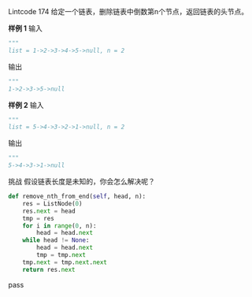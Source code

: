 Lintcode 174
给定一个链表，删除链表中倒数第n个节点，返回链表的头节点。

**样例 1**
输入
```python
"""
list = 1->2->3->4->5->null, n = 2
```
输出
```python
"""
1->2->3->5->null
```

**样例 2**
输入
```python
"""
list = 5->4->3->2->1->null, n = 2
```
输出
```python
"""
5->4->3->1->null
```
挑战
假设链表长度是未知的，你会怎么解决呢？



```python
def remove_nth_from_end(self, head, n):
	res = ListNode(0)
	res.next = head
	tmp = res
	for i in range(0, n):
		head = head.next
	while head != None:
		head = head.next
		tmp = tmp.next
	tmp.next = tmp.next.next
	return res.next
```
pass